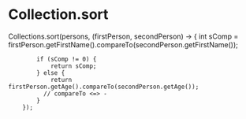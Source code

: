 # Collection.sort

  Collections.sort(persons, (firstPerson, secondPerson) -> {
	        int sComp = firstPerson.getFirstName().compareTo(secondPerson.getFirstName());

	        if (sComp != 0) {
	            return sComp;
	        } else {
	            return firstPerson.getAge().compareTo(secondPerson.getAge());
              // compareTo <=> - 
	        }
	    });
